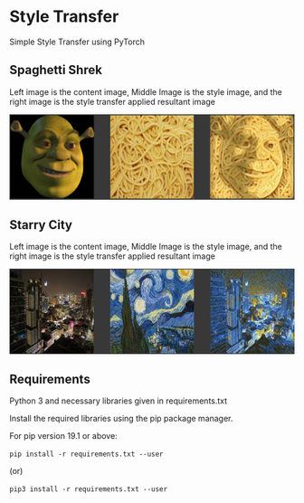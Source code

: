 # Style Transfer

Simple Style Transfer using PyTorch

## Spaghetti Shrek

Left image is the content image, Middle Image is the style image, and the right image is the style transfer applied resultant image

![shrek_results](results/shrek_results.png)

## Starry City

Left image is the content image, Middle Image is the style image, and the right image is the style transfer applied resultant image

![starry_results](results/starry_night_results.png)

## Requirements

Python 3 and necessary libraries given in requirements.txt

Install the required libraries using the pip package manager.

For pip version 19.1 or above:

`pip install -r requirements.txt --user`

(or)

`pip3 install -r requirements.txt --user`
